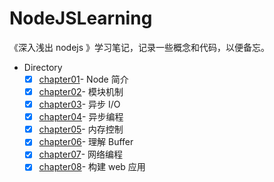 # NodeJSLearning
《深入浅出 nodejs 》学习笔记，记录一些概念和代码，以便备忘。

- Directory
  + [x] [chapter01](https://github.com/songjinzhong/NodeJSLearning/tree/master/chapter01)- Node 简介
  + [x] [chapter02](https://github.com/songjinzhong/NodeJSLearning/tree/master/chapter02)- 模块机制
  + [x] [chapter03](https://github.com/songjinzhong/NodeJSLearning/tree/master/chapter03)- 异步 I/O
  + [x] [chapter04](https://github.com/songjinzhong/NodeJSLearning/tree/master/chapter04)- 异步编程
  + [x] [chapter05](https://github.com/songjinzhong/NodeJSLearning/tree/master/chapter05)- 内存控制
  + [x] [chapter06](https://github.com/songjinzhong/NodeJSLearning/tree/master/chapter06)- 理解 Buffer
  + [x] [chapter07](https://github.com/songjinzhong/NodeJSLearning/tree/master/chapter07)- 网络编程
  + [x] [chapter08](https://github.com/songjinzhong/NodeJSLearning/tree/master/chapter08)- 构建 web 应用
